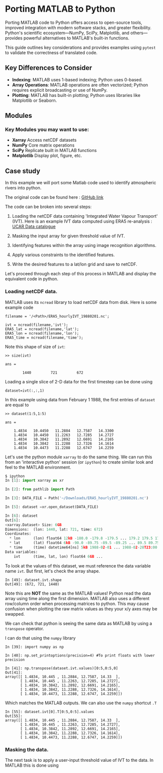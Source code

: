 # Porting MATLAB to Python

Porting MATLAB code to Python offers access to open-source tools, improved integration with modern software stacks, and greater flexibility. Python's scientific ecosystem—NumPy, SciPy, Matplotlib, and others—provides powerful alternatives to MATLAB's built-in functions.

This guide outlines key considerations and provides examples using `pytest` to validate the correctness of translated code.

## Key Differences to Consider

- **Indexing**: MATLAB uses 1-based indexing; Python uses 0-based.
- **Array Operations**: MATLAB operations are often vectorized; Python requires explicit broadcasting or use of NumPy.
- **Plotting**: MATLAB has built-in plotting; Python uses libraries like Matplotlib or Seaborn.

## Modules

### Key Modules you may want to use:
- **Xarray** Access netCDF datasets 
- **NumPy** Core matrix operations
- **SciPy** Replicate built in MATLAB functions
- **Matplotlib** Display plot, figure, etc.

## Case study
In this example we will port some Matlab code used to identify atmospheric rivers into python.

The original code can be found here : [GitHub link](https://github.com/Pirate-rr/REID_ARalgorithm)

The code can be broken into several steps:
1) Loading the netCDF data containing 'Integrated Water Vapour Transport' (IVT). Here is an example IVT data computed using ERA5 re-analysis : [UCAR Data catalogue](https://rda.ucar.edu/datasets/d651018/dataaccess/)

2) Masking the input array for given threshold value of IVT.

3) Identifying features within the array using image recognition algorithms.

4) Apply various constraints to the identified features.

5) Write the desired features to a lat/lon grid and save to netCDF.

Let's proceed through each step of this process in MATLAB and display the equivalent code in python.

### Loading netCDF data.

MATLAB uses its `ncread` library to load netCDF data from disk. Here is some example code
```
filename = '/<Path>/ERA5_hourlyIVT_19880201.nc';

ivt = ncread(filename,'ivt');
ERA5_lat = ncread(filename,'lat');
ERA5_lon = ncread(filename,'lon');
ERA5_time = ncread(filename,'time');
```
Note this shape of size of `ivt`:
```
>> size(ivt)

ans =

        1440         721         672
```
Loading a single slice of 2-D data for the first timestep can be done using
```
dataset=ivt(:,:,1)
```
In this example using data from February 1 1988, the first entries of `dataset` are equal to
```
>> dataset(1:5,1:5)

ans =

    1.4834   10.4450   11.2884   12.7587   14.3300
    1.4834   10.4450   11.2263   12.7285   14.2727
    1.4834   10.3842   11.2892   12.6691   14.2165
    1.4834   10.3842   11.2288   12.7326   14.1614
    1.4834   10.4473   11.2288   12.6747   14.2259
```

Let's use the python module `xarray` to do the same thing. We can run this from an 'interactive python' session (or `ipython`) to create similar look and feel to the MATLAB environment.
```python
$ ipython
In [1]: import xarray as xr

In [2]: from pathlib import Path

In [3]: DATA_FILE = Path('~/Downloads/ERA5_hourlyIVT_19880201.nc')

In [5]: dataset =xr.open_dataset(DATA_FILE)

In [6]: dataset
Out[6]: 
<xarray.Dataset> Size: 6GB
Dimensions:  (lon: 1440, lat: 721, time: 672)
Coordinates:
  * lon      (lon) float64 12kB -180.0 -179.8 -179.5 ... 179.2 179.5 179.8
  * lat      (lat) float64 6kB -90.0 -89.75 -89.5 -89.25 ... 89.5 89.75 90.0
  * time     (time) datetime64[ns] 5kB 1988-02-01 ... 1988-02-28T23:00:00
Data variables:
    ivt      (time, lat, lon) float64 6GB ...
```

To look at the values of this dataset, we must reference the data variable name `ivt`. But first, let's check the array shape.
```
In [49]: dataset.ivt.shape
Out[49]: (672, 721, 1440)
```
Note this are **NOT** the same as the MATLAB values! Python read the data array using time along the first dimension. MATLAB also uses a different row/column order when processing matrices to python. This may cause confusion when plotting the raw matrix values as they your x/y axes may be swapped. 

We can check that python is seeing the same data as MATLAB by using a `transpose` operator.

I can do that using the `numpy` library

```
In [39]: import numpy as np

In [40]: np.set_printoptions(precision=4) #To print floats with lower precision

In [41]: np.transpose(dataset.ivt.values)[0:5,0:5,0]
Out[41]: 
array([[ 1.4834, 10.445 , 11.2884, 12.7587, 14.33  ],
       [ 1.4834, 10.445 , 11.2263, 12.7285, 14.2727],
       [ 1.4834, 10.3842, 11.2892, 12.6691, 14.2165],
       [ 1.4834, 10.3842, 11.2288, 12.7326, 14.1614],
       [ 1.4834, 10.4473, 11.2288, 12.6747, 14.2259]])
```
Which matches the MATLAB outputs. We can also use the `numpy` shortcut `.T` 
```
In [55]: dataset.ivt[0].T[0:5,0:5].values
Out[55]: 
array([[ 1.4834, 10.445 , 11.2884, 12.7587, 14.33  ],
       [ 1.4834, 10.445 , 11.2263, 12.7285, 14.2727],
       [ 1.4834, 10.3842, 11.2892, 12.6691, 14.2165],
       [ 1.4834, 10.3842, 11.2288, 12.7326, 14.1614],
       [ 1.4834, 10.4473, 11.2288, 12.6747, 14.2259]])
```

### Masking the data.

The next task is to apply a user-input threshold value of IVT to the data. In MATLAB this is done using
```
